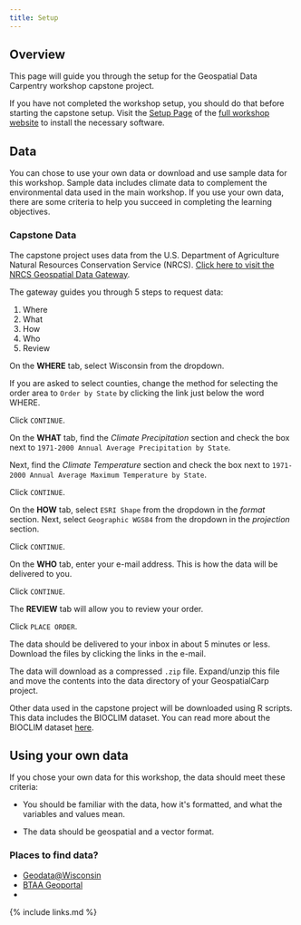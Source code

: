 ```yaml
---
title: Setup
---
```


## Overview

This page will guide you through the setup for the Geospatial Data Carpentry workshop capstone
project.

If you have not completed the workshop setup, you should do that before starting the capstone setup.
Visit the [Setup Page](https://uw-madison-datascience.github.io/geospatial-workshop/setup.html) of
the [full workshop website]() to install the necessary software.

## Data

You can chose to use your own data or download and use sample data for this workshop.
Sample data includes climate data to complement the environmental data used in the main workshop.
If you use your own data, there are some criteria to
help you succeed in completing the learning objectives.

### Capstone Data

The capstone project uses data from the U.S. Department of Agriculture Natural Resources
Conservation Service (NRCS).
[Click here to visit the NRCS Geospatial Data Gateway](https://gdg.sc.egov.usda.gov/GDGOrder.aspx?order=QuickState).

The gateway guides you through 5 steps to request data:

1. Where
2. What
3. How
4. Who
5. Review

On the **WHERE** tab, select Wisconsin from the dropdown.

If you are asked to select counties,
change the method for selecting the order area to `Order by State` by 
clicking the link just below the word WHERE.

Click `CONTINUE`.

On the **WHAT** tab, find the *Climate Precipitation* section and check the box next to
`1971-2000 Annual Average Precipitation by State`.

Next, find the *Climate Temperature* section and check the box next to
`1971-2000 Annual Average Maximum Temperature by State`.

Click `CONTINUE`.

On the **HOW** tab, select `ESRI Shape` from the dropdown in the *format* section.
Next, select `Geographic WGS84` from the dropdown in the *projection* section.

Click `CONTINUE`.

On the **WHO** tab, enter your e-mail address. This is how the data will be delivered to you.

Click `CONTINUE`.

The **REVIEW** tab will allow you to review your order.

Click `PLACE ORDER`.

The data should be delivered to your inbox in about 5 minutes or less.
Download the files by clicking the links in the e-mail.

The data will download as a  compressed `.zip` file. 
Expand/unzip this file and
move the contents into the data directory of your GeospatialCarp project.

[//]: # (Are they creating a separate project for this??)

Other data used in the capstone project will be downloaded using R scripts.
This data includes the BIOCLIM dataset.
You can read more about the BIOCLIM dataset
[here](https://rdrr.io/cran/dismo/man/bioclim.html). 

## Using your own data

If you chose your own data for this workshop, the data should meet these criteria:

* You should be familiar with the data, how it's formatted, and what the variables and values mean.

* The data should be geospatial and a vector format.

[//]: # (Can they use their own raster too?)


### Places to find data?

* [Geodata@Wisconsin](https://geodata.wisc.edu/)
* [BTAA Geoportal](https://geo.btaa.org/)
*  


{% include links.md %}
